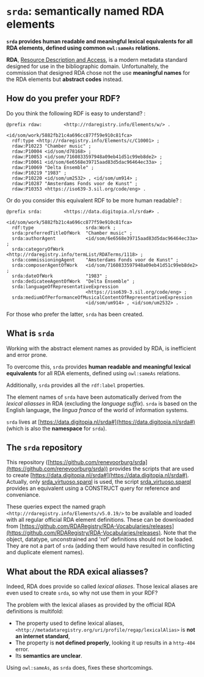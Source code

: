 # `srda`: semantically named RDA elements 

**`srda` provides human readable and meaningful lexical equivalents for all RDA elements, defined using common `owl:sameAs` relations.**

**RDA**, [Resource Description and Access](https://www.rdaregistry.info), is a modern metadata standard designed for use in the bibliographic domain. Unfortunaltely, the commission that designed RDA chose not the use **meaningful names** for the RDA elements but **abstract codes** instead. 

## How do you prefer your RDF?

Do you think the following RDF is easy to understand? :

    @prefix rdaw:        <http://rdaregistry.info/Elements/w/> .

    <id/som/work/5882fb21c4a696cc877f59e910c81fca>
      rdf:type <http://rdaregistry.info/Elements/c/C10001> ;
      rdaw:P10223 "Chamber music" ;
      rdaw:P10004 <id/som/d78168> ;
      rdaw:P10053 <id/som/7160833597948a09eb41d51c99eb8de2> ;
      rdaw:P10061 <id/som/6e6568e39715aad83d5dac96464ec33a> ;
      rdaw:P10069 "Delta Ensemble" ;
      rdaw:P10219 "1983" ;
      rdaw:P10220 <id/som/um2532> , <id/som/um914> ;
      rdaw:P10287 "Amsterdams Fonds voor de Kunst" ;
      rdaw:P10353 <https://iso639-3.sil.org/code/eng> .

Or do you consider this equivalent RDF to be more human readable? :

    @prefix srda:        <https://data.digitopia.nl/srda#> .

    <id/som/work/5882fb21c4a696cc877f59e910c81fca>
      rdf:type                   srda:Work ;
      srda:preferredTitleOfWork  "Chamber music" ;
      srda:authorAgent           <id/som/6e6568e39715aad83d5dac96464ec33a> ;
      srda:categoryOfWork        <http://rdaregistry.info/termList/RDATerms/1118> ;
      srda:commissioningAgent    "Amsterdams Fonds voor de Kunst" ;
      srda:composerAgentOfWork   <id/som/7160833597948a09eb41d51c99eb8de2> ;
      srda:dateOfWork            "1983" ;
      srda:dedicateeAgentOfWork  "Delta Ensemble" ;
      srda:languageOfRepresentativeExpression
                                 <https://iso639-3.sil.org/code/eng> ;
      srda:mediumOfPerformanceOfMusicalContentOfRepresentativeExpression 
                                 <id/som/um914> , <id/som/um2532> .
      

For those who prefer the latter, `srda` has been created.

## What is `srda`

Working with the abstract element names as provided by RDA, is inefficient and error prone.

To overcome this, `srda` provides **human readable and meaningful lexical equivalents** for all RDA elements, defined using `owl:sameAs` relations. 

Additionally, `srda` provides all the `rdf:label` properties. 

The element names of `srda` have been automatically derived from the *lexical aliasses* in RDA (excluding the *language suffix*). `srda` is based on the English language, the *lingua franca* of the world of information systems.

`srda` lives at [https://data.digitopia.nl/srda#](https://data.digitopia.nl/srda#) (which is also the **namespace** for `srda`).

## The `srda` repository

This repository ([https://github.com/renevoorburg/srda](https://github.com/renevoorburg/srda)) provides the scripts that are used to create [https://data.digitopia.nl/srda#](https://data.digitopia.nl/srda#). Actually, only [srda_virtuoso.sparql](./srda_virtuoso.sparql) is used, the script [srda_virtuoso.sparql](./srda_virtuoso.sparql) provides an equivalent using a CONSTRUCT query for reference and conveniance.

These queries expect the named graph `<http://rdaregistry.info/Elements/v5.0.19/>` to be available and loaded with all regular official RDA element definitions. These can be downloaded from [https://github.com/RDARegistry/RDA-Vocabularies/releases](https://github.com/RDARegistry/RDA-Vocabularies/releases). Note that the object, datatype, unconstrained and 'rof' definitions should not be loaded. They are not a part of `srda` (adding them would have resulted in conflicting and duplicate element names).

## What about the RDA exical aliasses?

Indeed, RDA does provide so called *lexical aliases*. Those lexical aliases are even used to create `srda`, so why not use them in your RDF?

The problem with the lexical aliases as provided by the official RDA definitions is multifold:

* The property used to define lexical aliases, `<http://metadataregistry.org/uri/profile/regap/lexicalAlias>` is **not an internet standard**,
* The property is **not defined properly**, looking it up results in a `http-404` error.
* Its **semantics are unclear**.

Using `owl:sameAs`, as `srda` does, fixes these shortcomings. 
